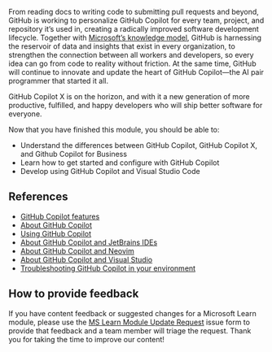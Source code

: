 From reading docs to writing code to submitting pull requests and beyond, GitHub is working to personalize GitHub Copilot for every team, project, and repository it’s used in, creating a radically improved software development lifecycle. Together with [Microsoft’s knowledge model](https://blogs.microsoft.com/blog/2023/03/16/introducing-microsoft-365-copilot-your-copilot-for-work/), GitHub is harnessing the reservoir of data and insights that exist in every organization, to strengthen the connection between all workers and developers, so every idea can go from code to reality without friction. At the same time, GitHub will continue to innovate and update the heart of GitHub Copilot—the AI pair programmer that started it all.

GitHub Copilot X is on the horizon, and with it a new generation of more productive, fulfilled, and happy developers who will ship better software for everyone.

Now that you have finished this module, you should be able to:

- Understand the differences between GitHub Copilot, GitHub Copilot X, and Github Copilot for Business
- Learn how to get started and configure with GitHub Copilot
- Develop using GitHub Copilot and Visual Studio Code

## References

- [GitHub Copilot features](https://github.com/features/copilot)
- [About GitHub Copilot](https://docs.github.com/en/copilot/overview-of-github-copilot/about-github-copilot)
- [Using GitHub Copilot](https://docs.github.com/en/copilot/overview-of-github-copilot/about-github-copilot#using-github-copilot)
- [About GitHub Copilot and JetBrains IDEs](https://docs.github.com/en/copilot/getting-started-with-github-copilot?tool=jetbrains) 
- [About GitHub Copilot and Neovim](https://docs.github.com/en/copilot/getting-started-with-github-copilot?tool=neovim#about-github-copilot-and-neovim) 
- [About GitHub Copilot and Visual Studio](https://docs.github.com/en/copilot/getting-started-with-github-copilot?tool=visualstudio#about-github-copilot-and-visual-studio)
- [Troubleshooting GitHub Copilot in your environment](https://docs.github.com/en/copilot/troubleshooting-github-copilot/troubleshooting-github-copilot-in-your-environment)


## How to provide feedback

If you have content feedback or suggested changes for a Microsoft Learn module, please use the [MS Learn Module Update Request](https://github.com/githubpartners/microsoft-learn/issues/new/choose) issue form to provide that feedback and a team member will triage the request. Thank you for taking the time to improve our content!

<!-- Do not include any other content -->

